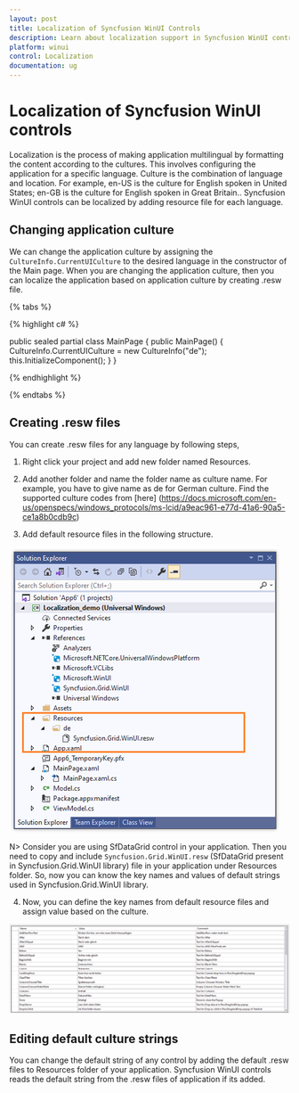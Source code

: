```yaml
---
layout: post
title: Localization of Syncfusion WinUI Controls
description: Learn about localization support in Syncfusion WinUI controls using .resw files and explains editing default strings of WinUI controls.
platform: winui
control: Localization
documentation: ug
---
```


# Localization of Syncfusion WinUI controls

Localization is the process of making application multilingual by formatting the content according to the cultures. This involves configuring the application for a specific language. Culture is the combination of language and location. For example, en-US is the culture for English spoken in United States; en-GB is the culture for English spoken in Great Britain.. Syncfusion WinUI controls can be localized by adding resource file for each language.

## Changing application culture

We can change the application culture by assigning the `CultureInfo.CurrentUICulture` to the desired language in the constructor of the Main page. When you are changing the application culture, then you can localize the application based on application culture by creating .resw file.

{% tabs %}

{% highlight c# %}

public sealed partial class MainPage
{
    public MainPage()
    {
        CultureInfo.CurrentUICulture = new CultureInfo("de");
        this.InitializeComponent();
    }
}

{% endhighlight %}

{% endtabs %}

## Creating .resw files

You can create .resw files for any language by following steps,

1) Right click your project and add new folder named Resources.

2) Add another folder and name the folder name as culture name. For example, you have to give name as de for German culture. Find the supported culture codes from [here] (https://docs.microsoft.com/en-us/openspecs/windows_protocols/ms-lcid/a9eac961-e77d-41a6-90a5-ce1a8b0cdb9c)

3) Add default resource files in the following structure.

![SfDatagrid resw file](Localization-images/resource.png)

N> Consider you are using SfDataGrid control in your application. Then you need to copy and include `Syncfusion.Grid.WinUI.resw` (SfDataGrid present in Syncfusion.Grid.WinUI library) file in your application under Resources folder. So, now you can know the key names and values of default strings used in Syncfusion.Grid.WinUI library.

4) Now, you can define the key names from default resource files and assign value based on the culture.

![Localized text for SfDataGrid in German](Localization-images/key.png)

## Editing default culture strings

You can change the default string of any control by adding the default .resw files to Resources folder of your application. Syncfusion WinUI controls reads the default string from the .resw files of application if its added.